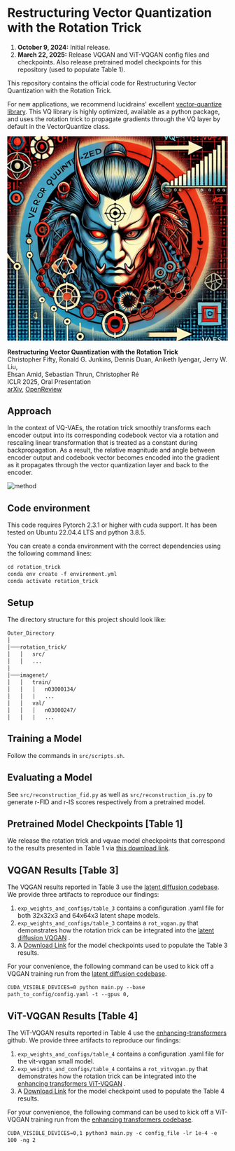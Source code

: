 # Restructuring Vector Quantization with the Rotation Trick

1. **October 9, 2024:** Initial release.
2. **March 22, 2025:** Release VQGAN and ViT-VQGAN config files and checkpoints. Also release pretrained model checkpoints for this repository (used to populate Table 1).

This repository contains the official code for Restructuring Vector Quantization with the Rotation Trick. 

For new applications, we recommend lucidrains' excellent [vector-quantize library](https://github.com/lucidrains/vector-quantize-pytorch). This VQ library is highly optimized, available as a python package, and uses the rotation trick to propagate gradients through the VQ layer by default in the VectorQuantize class.

![logo](assets/rot_trick_logo.jpg)

**Restructuring Vector Quantization with the Rotation Trick**  
Christopher Fifty, Ronald G. Junkins, Dennis Duan, Aniketh Iyengar, Jerry W. Liu, \
Ehsan Amid, Sebastian Thrun, Christopher Ré\
ICLR 2025, Oral Presentation\
[arXiv](https://arxiv.org/abs/2410.06424), [OpenReview](https://openreview.net/forum?id=GMwRl2e9Y1)

## Approach

In the context of VQ-VAEs, the rotation trick smoothly transforms each encoder output into its corresponding codebook
vector via a rotation and rescaling linear transformation that is treated as a constant during backpropagation. As a
result, the relative magnitude and angle between encoder output and codebook vector becomes encoded into the gradient as
it propagates through the vector quantization layer and back to the encoder.

![method](assets/rot_trick.png)

## Code environment

This code requires Pytorch 2.3.1 or higher with cuda support. It has been tested on Ubuntu 22.04.4 LTS and python 3.8.5.

You can create a conda environment with the correct dependencies using the following command lines:

```
cd rotation_trick
conda env create -f environment.yml
conda activate rotation_trick
```

## Setup

The directory structure for this project should look like:

```
Outer_Directory
│
│───rotation_trick/
│   │   src/
│   │   ...
│
│───imagenet/
│   │   train/
│   │   │   n03000134/
│   │   |   ...
│   │   val/
│   │   │   n03000247/
│   │   |   ...
```

## Training a Model

Follow the commands in ```src/scripts.sh```.

## Evaluating a Model

See ```src/reconstruction_fid.py``` as well as ```src/reconstruction_is.py``` to generate r-FID and r-IS scores
respectively from a pretrained model.

## Pretrained Model Checkpoints [Table 1]

We release the rotation trick and vqvae model checkpoints that correspond to the results presented in Table 1 via [this download link](https://drive.google.com/drive/folders/1EOg0BTXSoFadG3JYom5j-Cj6n3RxnENo?usp=sharing).

## VQGAN Results [Table 3]

The VQGAN results reported in Table 3 use the [latent diffusion codebase](https://github.com/CompVis/latent-diffusion). We
provide three artifacts to reproduce our findings:

1. ```exp_weights_and_configs/table_3``` contains a configuration .yaml file for both 32x32x3 and 64x64x3 latent shape
   models.
2. ```exp_weights_and_configs/table_3``` contains a ```rot_vqgan.py``` that demonstrates how the rotation trick can be
   integrated into
   the [latent diffusion VQGAN](https://github.com/CompVis/latent-diffusion/blob/a506df5756472e2ebaf9078affdde2c4f1502cd4/ldm/models/autoencoder.py#L14)
   .
3. A [Download Link](https://drive.google.com/drive/folders/180XSS8_hHJtZGJJ3JPMaiLTiYkTv4V9x?usp=sharing) for the model checkpoints used to populate the Table 3 results.

For your convenience, the following command can be used to kick off a VQGAN training run from
the [latent diffusion codebase](https://github.com/CompVis/latent-diffusion).

```commandline
CUDA_VISIBLE_DEVICES=0 python main.py --base path_to_config/config.yaml -t --gpus 0,
```

## ViT-VQGAN Results [Table 4]
The ViT-VQGAN results reported in Table 4 use the [enhancing-transformers](https://github.com/thuanz123/enhancing-transformers) github. We
provide three artifacts to reproduce our findings:

1. ```exp_weights_and_configs/table_4``` contains a configuration .yaml file for the vit-vqgan small model.
2. ```exp_weights_and_configs/table_4``` contains a ```rot_vitvqgan.py``` that demonstrates how the rotation trick can be
   integrated into the [enhancing transformers ViT-VQGAN](https://github.com/thuanz123/enhancing-transformers/blob/1778fc497ea11ed2cef134404f99d4d6b921cda9/enhancing/modules/stage1/vitvqgan.py#L25)
   .
3. A [Download Link](https://drive.google.com/drive/folders/180XSS8_hHJtZGJJ3JPMaiLTiYkTv4V9x?usp=sharing) for the model checkpoint used to populate the Table 4 results.

For your convenience, the following command can be used to kick off a ViT-VQGAN training run from
the [enhancing transformers codebase](https://github.com/thuanz123/enhancing-transformers).

```commandline
CUDA_VISIBLE_DEVICES=0,1 python3 main.py -c config_file -lr 1e-4 -e 100 -ng 2
```